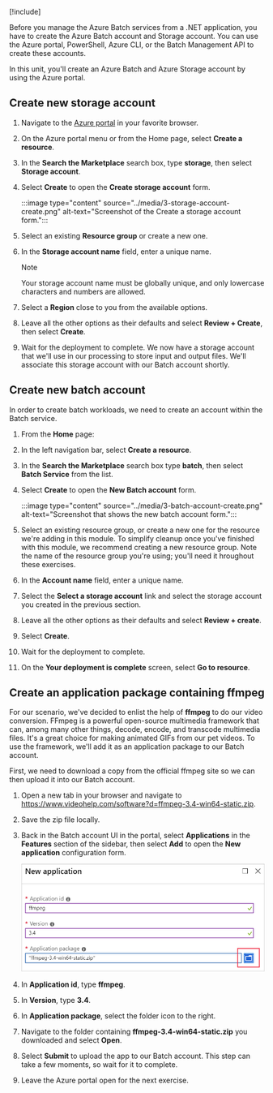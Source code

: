 [!include[](../../../includes/azure-exercise-subscription-prerequisite.md)]

Before you manage the Azure Batch services from a .NET application, you have to create the Azure Batch account and Storage account. You can use the Azure portal, PowerShell, Azure CLI, or the Batch Management API to create these accounts.

In this unit, you'll create an Azure Batch and Azure Storage account by using the Azure portal.

## Create new storage account

1. Navigate to the [Azure portal](https://portal.azure.com/) in your favorite browser.

1. On the Azure portal menu or from the Home page, select **Create a resource**.

1. In the **Search the Marketplace** search box, type **storage**, then select **Storage account**.

1. Select **Create** to open the **Create storage account** form.

    :::image type="content" source="../media/3-storage-account-create.png" alt-text="Screenshot of the Create a storage account form.":::

1. Select an existing **Resource group** or create a new one.

1. In the **Storage account name** field, enter a unique name.

    > [!NOTE]
    > Your storage account name must be globally unique, and only lowercase characters and numbers are allowed.

1. Select a **Region** close to you from the available options.

1. Leave all the other options as their defaults and select **Review + Create**, then select **Create**.

1. Wait for the deployment to complete. We now have a storage account that we'll use in our processing to store input and output files. We'll associate this storage account with our Batch account shortly.

## Create new batch account

In order to create batch workloads, we need to create an account within the Batch service.

1. From the **Home** page:

1. In the left navigation bar, select **Create a resource**.

1. In the **Search the Marketplace** search box type **batch**, then select **Batch Service** from the list.

1. Select **Create** to open the **New Batch account** form.

    :::image type="content" source="../media/3-batch-account-create.png" alt-text="Screenshot that shows the new batch account form.":::

1. Select an existing resource group, or create a new one for the resource we're adding in this module. To simplify cleanup once you've finished with this module, we recommend creating a new resource group. Note the name of the resource group you're using; you'll need it hroughout these exercises.

1. In the **Account name** field, enter a unique name.

1. Select the **Select a storage account** link and select the storage account you created in the previous section.

1. Leave all the other options as their defaults and select **Review + create**.

1. Select **Create**.

1. Wait for the deployment to complete.

1. On the **Your deployment is complete** screen, select **Go to resource**.

## Create an application package containing ffmpeg

For our scenario, we've decided to enlist the help of **ffmpeg** to do our video conversion. FFmpeg is a powerful open-source multimedia framework that can, among many other things, decode, encode, and transcode multimedia files. It's a great choice for making animated GIFs from our pet videos. To use the framework, we'll add it as an application package to our Batch account.

First, we need to download a copy from the official ffmpeg site so we can then upload it into our Batch account.

1. Open a new tab in your browser and navigate to https://www.videohelp.com/software?d=ffmpeg-3.4-win64-static.zip.

1. Save the zip file locally.

1. Back in the Batch account UI in the portal, select **Applications** in the **Features** section of the sidebar, then select **Add** to open the **New application** configuration form.

    ![Screenshot of the new application configuration form.](../media/3-add-application-to-batch.png)

1. In **Application id**, type **ffmpeg**.

1. In **Version**, type **3.4**.

1. In **Application package**, select the folder icon to the right.

1. Navigate to the folder containing **ffmpeg-3.4-win64-static.zip** you downloaded and select **Open**.

1. Select **Submit** to upload the app to our Batch account. This step can take a few moments, so wait for it to complete.

1. Leave the Azure portal open for the next exercise.
